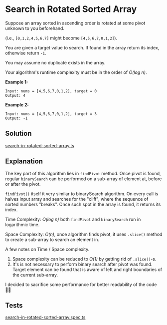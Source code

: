 # Search in Rotated Sorted Array

Suppose an array sorted in ascending order is rotated at some pivot unknown to you beforehand.

(i.e., `[0,1,2,4,5,6,7]` might become `[4,5,6,7,0,1,2]`).

You are given a target value to search. If found in the array return its index, otherwise return `-1`.

You may assume no duplicate exists in the array.

Your algorithm's runtime complexity must be in the order of _O(log n)_.

**Example 1:**

```
Input: nums = [4,5,6,7,0,1,2], target = 0
Output: 4
```

**Example 2:**

```
Input: nums = [4,5,6,7,0,1,2], target = 3
Output: -1
```

## Solution

[search-in-rotated-sorted-array.ts](https://github.com/kutyepov/LeetCode30DayCodingChallenge/blob/master/src/day19/search-in-rotated-sorted-array.ts)

## Explanation

The key part of this algorithm lies in `findPivot` method. Once pivot is found, regular `binarySearch` can be performed on a sub-array of element at, before or after the pivot.

`findPivot()` itself it very similar to binarySearch algorithm. On every call is halves input array and searches for the "cliff", where the sequence of sorted numbers "breaks". Once such spot in the array is found, it returns its index.

Time Complexity: _O(log n)_ both `findPivot` and `binarySearch` run in logarithmic time.

Space Complexity: _O(n)_, once algorithm finds pivot, it uses `.slice()` method to create a sub-array to search an element in.

A few notes on Time / Space complexity.

1. Space complexity can be reduced to _O(1)_ by getting rid of `.slice()`-s.
2. It's is not necessary to perform binary search after pivot was found. Target element can be found that is aware of left and right boundaries of the current sub-array.

I decided to sacrifice some performance for better readability of the code 🤷‍♂️

## Tests

[search-in-rotated-sorted-array.spec.ts](https://github.com/kutyepov/LeetCode30DayCodingChallenge/blob/master/src/day19/search-in-rotated-sorted-array.spec.ts)
